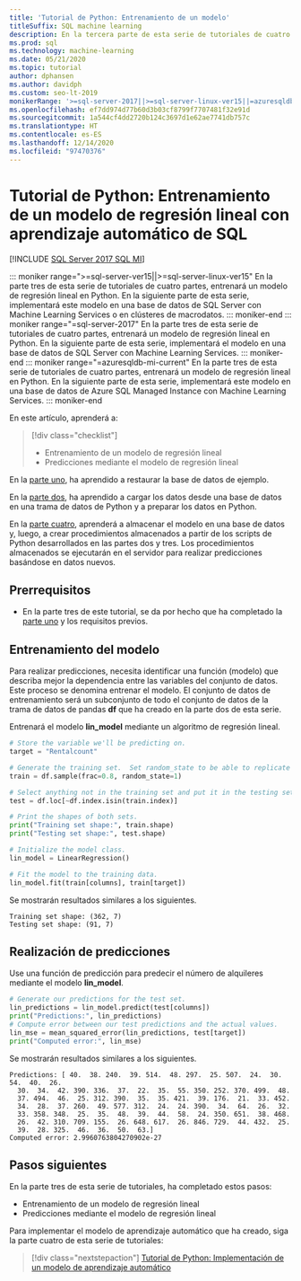 ```yaml
---
title: 'Tutorial de Python: Entrenamiento de un modelo'
titleSuffix: SQL machine learning
description: En la tercera parte de esta serie de tutoriales de cuatro partes, entrenará un modelo de regresión lineal en Python para predecir los alquileres de esquíes con aprendizaje automático de SQL.
ms.prod: sql
ms.technology: machine-learning
ms.date: 05/21/2020
ms.topic: tutorial
author: dphansen
ms.author: davidph
ms.custom: seo-lt-2019
monikerRange: '>=sql-server-2017||>=sql-server-linux-ver15||=azuresqldb-mi-current'
ms.openlocfilehash: ef7dd974d77b60d3b03cf8799f7707481f32e91d
ms.sourcegitcommit: 1a544cf4dd2720b124c3697d1e62ae7741db757c
ms.translationtype: HT
ms.contentlocale: es-ES
ms.lasthandoff: 12/14/2020
ms.locfileid: "97470376"
---
```

# <a name="python-tutorial-train-a-linear-regression-model-with-sql-machine-learning"></a>Tutorial de Python: Entrenamiento de un modelo de regresión lineal con aprendizaje automático de SQL
[!INCLUDE [SQL Server 2017 SQL MI](../../includes/applies-to-version/sqlserver2017-asdbmi.md)]

::: moniker range=">=sql-server-ver15||>=sql-server-linux-ver15"
En la parte tres de esta serie de tutoriales de cuatro partes, entrenará un modelo de regresión lineal en Python. En la siguiente parte de esta serie, implementará este modelo en una base de datos de SQL Server con Machine Learning Services o en clústeres de macrodatos.
::: moniker-end
::: moniker range="=sql-server-2017"
En la parte tres de esta serie de tutoriales de cuatro partes, entrenará un modelo de regresión lineal en Python. En la siguiente parte de esta serie, implementará el modelo en una base de datos de SQL Server con Machine Learning Services.
::: moniker-end
::: moniker range="=azuresqldb-mi-current"
En la parte tres de esta serie de tutoriales de cuatro partes, entrenará un modelo de regresión lineal en Python. En la siguiente parte de esta serie, implementará este modelo en una base de datos de Azure SQL Managed Instance con Machine Learning Services.
::: moniker-end

En este artículo, aprenderá a:

> [!div class="checklist"]
> * Entrenamiento de un modelo de regresión lineal
> * Predicciones mediante el modelo de regresión lineal

En la [parte uno](python-ski-rental-linear-regression.md), ha aprendido a restaurar la base de datos de ejemplo.

En la [parte dos](python-ski-rental-linear-regression-prepare-data.md), ha aprendido a cargar los datos desde una base de datos en una trama de datos de Python y a preparar los datos en Python.

En la [parte cuatro](python-ski-rental-linear-regression-deploy-model.md), aprenderá a almacenar el modelo en una base de datos y, luego, a crear procedimientos almacenados a partir de los scripts de Python desarrollados en las partes dos y tres. Los procedimientos almacenados se ejecutarán en el servidor para realizar predicciones basándose en datos nuevos.

## <a name="prerequisites"></a>Prerrequisitos

* En la parte tres de este tutorial, se da por hecho que ha completado la [parte uno](python-ski-rental-linear-regression.md) y los requisitos previos.

## <a name="train-the-model"></a>Entrenamiento del modelo

Para realizar predicciones, necesita identificar una función (modelo) que describa mejor la dependencia entre las variables del conjunto de datos. Este proceso se denomina entrenar el modelo. El conjunto de datos de entrenamiento será un subconjunto de todo el conjunto de datos de la trama de datos de pandas **df** que ha creado en la parte dos de esta serie.

Entrenará el modelo **lin_model** mediante un algoritmo de regresión lineal.

```python
# Store the variable we'll be predicting on.
target = "Rentalcount"

# Generate the training set.  Set random_state to be able to replicate results.
train = df.sample(frac=0.8, random_state=1)

# Select anything not in the training set and put it in the testing set.
test = df.loc[~df.index.isin(train.index)]

# Print the shapes of both sets.
print("Training set shape:", train.shape)
print("Testing set shape:", test.shape)

# Initialize the model class.
lin_model = LinearRegression()

# Fit the model to the training data.
lin_model.fit(train[columns], train[target])
```

Se mostrarán resultados similares a los siguientes.

```results
Training set shape: (362, 7)
Testing set shape: (91, 7)
```

## <a name="make-predictions"></a>Realización de predicciones

Use una función de predicción para predecir el número de alquileres mediante el modelo **lin_model**.

```python
# Generate our predictions for the test set.
lin_predictions = lin_model.predict(test[columns])
print("Predictions:", lin_predictions)
# Compute error between our test predictions and the actual values.
lin_mse = mean_squared_error(lin_predictions, test[target])
print("Computed error:", lin_mse)
```

Se mostrarán resultados similares a los siguientes.

```results
Predictions: [ 40.  38. 240.  39. 514.  48. 297.  25. 507.  24.  30.  54.  40.  26.
  30.  34.  42. 390. 336.  37.  22.  35.  55. 350. 252. 370. 499.  48.
  37. 494.  46.  25. 312. 390.  35.  35. 421.  39. 176.  21.  33. 452.
  34.  28.  37. 260.  49. 577. 312.  24.  24. 390.  34.  64.  26.  32.
  33. 358. 348.  25.  35.  48.  39.  44.  58.  24. 350. 651.  38. 468.
  26.  42. 310. 709. 155.  26. 648. 617.  26. 846. 729.  44. 432.  25.
  39.  28. 325.  46.  36.  50.  63.]
Computed error: 2.9960763804270902e-27
```

## <a name="next-steps"></a>Pasos siguientes

En la parte tres de esta serie de tutoriales, ha completado estos pasos:

* Entrenamiento de un modelo de regresión lineal
* Predicciones mediante el modelo de regresión lineal

Para implementar el modelo de aprendizaje automático que ha creado, siga la parte cuatro de esta serie de tutoriales:

> [!div class="nextstepaction"]
> [Tutorial de Python: Implementación de un modelo de aprendizaje automático](python-ski-rental-linear-regression-deploy-model.md)
